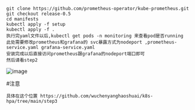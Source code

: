 ```
git clone https://github.com/prometheus-operator/kube-prometheus.git
git checkout release-0.5
cd manifests
kubectl apply -f setup
kubectl apply -f .
执行完yaml文件以后,kubectl get pods -n monitoring 来查看pod是否running
此处需要修改prometheus和grafana的 svc暴露方式为nodeport ,prometheus-service.yaml grafana-service.yaml
安装完成以后直接访问prometheus跟grafana的nodeport端口即可
然后请看step2
```
![image](https://user-images.githubusercontent.com/39818267/133442411-19ea2d7d-c072-4050-9924-afe1df2317c0.png)

#注意
```
具体在这个位置 https://github.com/wuchenyanghaoshuai/k8s-hpa/tree/main/step3
```
